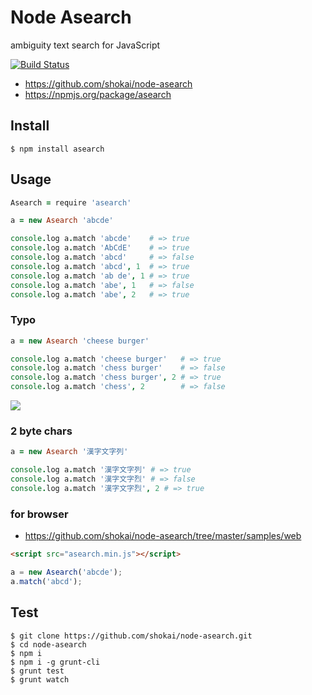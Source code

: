 # Node Asearch
ambiguity text search for JavaScript

[![Build Status](https://travis-ci.org/shokai/node-asearch.png?branch=master)](https://travis-ci.org/shokai/node-asearch)

- https://github.com/shokai/node-asearch
- https://npmjs.org/package/asearch


## Install

    $ npm install asearch

## Usage

```coffee
Asearch = require 'asearch'

a = new Asearch 'abcde'

console.log a.match 'abcde'    # => true
console.log a.match 'AbCdE'    # => true
console.log a.match 'abcd'     # => false
console.log a.match 'abcd', 1  # => true
console.log a.match 'ab de', 1 # => true
console.log a.match 'abe', 1   # => false
console.log a.match 'abe', 2   # => true
```

### Typo

```coffee
a = new Asearch 'cheese burger'

console.log a.match 'cheese burger'   # => true
console.log a.match 'chess burger'    # => false
console.log a.match 'chess burger', 2 # => true
console.log a.match 'chess', 2        # => false
```

<img src="http://gyazo.com/cbbabaf5f48f99a236b129b3df804081.png">


### 2 byte chars

```coffee
a = new Asearch '漢字文字列'

console.log a.match '漢字文字列' # => true
console.log a.match '漢字文字烈' # => false
console.log a.match '漢字文字烈', 2 # => true
```

### for browser

- https://github.com/shokai/node-asearch/tree/master/samples/web

```html
<script src="asearch.min.js"></script>
```
```javascript
a = new Asearch('abcde');
a.match('abcd');
```


## Test

    $ git clone https://github.com/shokai/node-asearch.git
    $ cd node-asearch
    $ npm i
    $ npm i -g grunt-cli
    $ grunt test
    $ grunt watch
